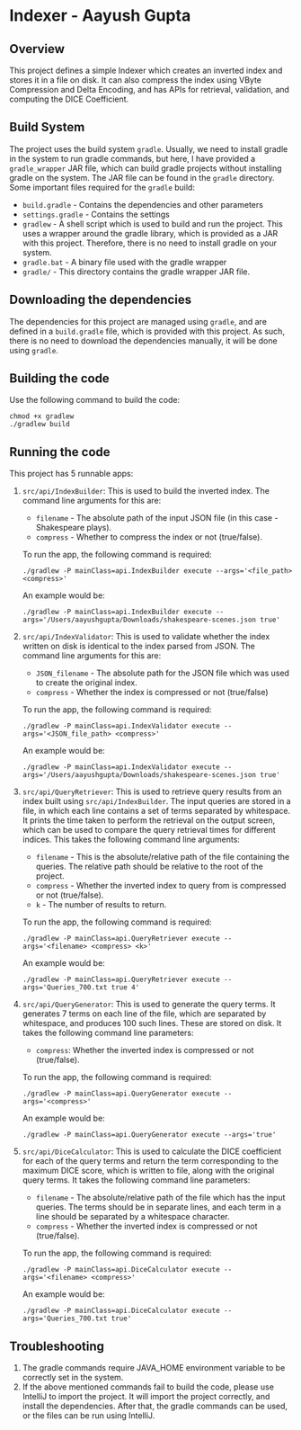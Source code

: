 # Indexer - Aayush Gupta
## Overview
This project defines a simple Indexer which creates an inverted index and stores it in a file on disk. It can also compress the index using VByte Compression and Delta Encoding, and has APIs for retrieval, validation, and computing the DICE Coefficient.
## Build System
The project uses the build system `gradle`. Usually, we need to install gradle in the system to run gradle commands, but here, I have provided a `gradle_wrapper` JAR file, which can build gradle projects without installing gradle on the system. The JAR file can be found in the `gradle` directory. Some important files required for the `gradle` build:
* `build.gradle` - Contains the dependencies and other parameters
* `settings.gradle` - Contains the settings
* `gradlew` - A shell script which is used to build and run the project. This uses a wrapper around the gradle library, which is provided as a JAR  with this project. Therefore, there is no need to install gradle on your system.
* `gradle.bat` - A binary file used with the gradle wrapper
* `gradle/` - This directory contains the gradle wrapper JAR file.
## Downloading the dependencies
The dependencies for this project are managed using `gradle`, and are defined in a `build.gradle` file, which is provided with this project. As such, there is no need to download the dependencies manually, it will be done using `gradle`.
## Building the code
Use the following command to build the code:
```
chmod +x gradlew
./gradlew build
```
## Running the code
This project has 5 runnable apps:
1. `src/api/IndexBuilder`: This is used to build the inverted index. The command line arguments for this are:
    * `filename` - The absolute path of the input JSON file (in this case - Shakespeare plays).
    * `compress` - Whether to compress the index or not (true/false).  
 
   To run the app, the following command is required:
   ```
   ./gradlew -P mainClass=api.IndexBuilder execute --args='<file_path> <compress>' 
   ```
   An example would be:
   ```
   ./gradlew -P mainClass=api.IndexBuilder execute --args='/Users/aayushgupta/Downloads/shakespeare-scenes.json true' 
   ```
2. `src/api/IndexValidator`: This is used to validate whether the index written on disk is identical to the index parsed from JSON. The command line arguments for this are:
    * `JSON_filename` - The absolute path for the JSON file which was used to create the original index.
    * `compress` - Whether the index is compressed or not (true/false)
    
    To run the app, the following command is required:
    ```
    ./gradlew -P mainClass=api.IndexValidator execute --args='<JSON_file_path> <compress>' 
    ```
    An example would be:
    ```
    ./gradlew -P mainClass=api.IndexValidator execute --args='/Users/aayushgupta/Downloads/shakespeare-scenes.json true' 
    ```
3. `src/api/QueryRetriever`: This is used to retrieve query results from an index built using `src/api/IndexBuilder`. The input queries are stored in a file, in which each line contains a set of terms separated by whitespace. It prints the time taken to perform the retrieval on the output screen, which can be used to compare the query retrieval times for different indices. This takes the following command line arguments:
    * `filename` - This is the absolute/relative path of the file containing the queries. The relative path should be relative to the root of the project.
    * `compress` - Whether the inverted index to query from is compressed or not (true/false).
    * `k` - The number of results to return.
    
    To run the app, the following command is required:
    ```
    ./gradlew -P mainClass=api.QueryRetriever execute --args='<filename> <compress> <k>' 
    ```
    An example would be:
    ```
    ./gradlew -P mainClass=api.QueryRetriever execute --args='Queries_700.txt true 4' 
    ```
4. `src/api/QueryGenerator`: This is used to generate the query terms. It generates 7 terms on each line of the file, which are separated by whitespace, and produces 100 such lines. These are stored on disk. It takes the following command line parameters:
    * `compress`: Whether the inverted index is compressed or not (true/false).
    
    To run the app, the following command is required:
    ```
    ./gradlew -P mainClass=api.QueryGenerator execute --args='<compress>' 
    ```
    An example would be:
    ```
    ./gradlew -P mainClass=api.QueryGenerator execute --args='true' 
    ```
5. `src/api/DiceCalculator`: This is used to calculate the DICE coefficient for each of the query terms and return the term corresponding to the maximum DICE score, which is written to file, along with the original query terms. It takes the following command line parameters:
    * `filename` - The absolute/relative path of the file which has the input queries. The terms should be in separate lines, and each term in a line should be separated by a whitespace character.
    * `compress` - Whether the inverted index is compressed or not (true/false).
    
    To run the app, the following command is required:
    ```
    ./gradlew -P mainClass=api.DiceCalculator execute --args='<filename> <compress>' 
    ```
    An example would be:
    ```
    ./gradlew -P mainClass=api.DiceCalculator execute --args='Queries_700.txt true' 
    ```
## Troubleshooting
1. The gradle commands require JAVA_HOME environment variable to be correctly set in the system.
2. If the above mentioned commands fail to build the code, please use IntelliJ to import the project. It will import the project correctly, and install the dependencies. After that, the gradle commands can be used, or the files can be run using IntelliJ.

